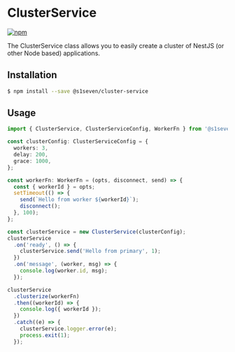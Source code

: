 # ClusterService

[![npm][npm-image]][npm-url]

[npm-image]: https://img.shields.io/npm/v/@s1seven/cluster-service.svg?style=flat
[npm-url]: https://npmjs.org/package/@s1seven/cluster-service

The ClusterService class allows you to easily create a cluster of NestJS (or other Node based) applications.

## Installation

```bash
$ npm install --save @s1seven/cluster-service
```

## Usage

```ts
import { ClusterService, ClusterServiceConfig, WorkerFn } from '@s1seven/cluster-service';

const clusterConfig: ClusterServiceConfig = {
  workers: 3,
  delay: 200,
  grace: 1000,
};

const workerFn: WorkerFn = (opts, disconnect, send) => {
  const { workerId } = opts;
  setTimeout(() => {
    send(`Hello from worker ${workerId}`);
    disconnect();
  }, 100);
};

const clusterService = new ClusterService(clusterConfig);
clusterService
  .on('ready', () => {
    clusterService.send('Hello from primary', 1);
  })
  .on('message', (worker, msg) => {
    console.log(worker.id, msg);
  });

clusterService
  .clusterize(workerFn)
  .then((workerId) => {
    console.log({ workerId });
  })
  .catch((e) => {
    clusterService.logger.error(e);
    process.exit(1);
  });
```
